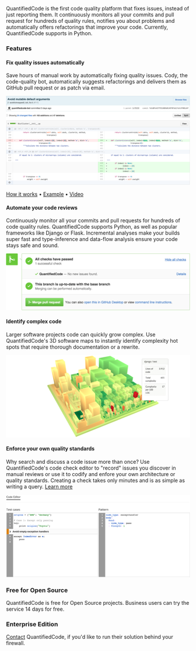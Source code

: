 QuantifiedCode is the first code quality platform that fixes issues, instead of just reporting them. It continuously monitors all your commits and pull request for hundreds of quality rules, notifies you about problems and automatically offers refactorings that improve your code. Currently, QuantifiedCode supports in Python.

### Features
#### Fix quality issues automatically

Save hours of manual work by automatically fixing quality issues. Cody, the code-quality bot, automatically suggests refactorings and delivers them as GitHub pull request or as patch via email. 

![Example: Automted fix of mutable default arguments](automated_code_repair.png)

[How it works](https://www.quantifiedcode.com/how-it-works) • [Example](https://www.github.com/programmdesign/biopython/pulls) • [Video](https://youtu.be/rSkmnFVXjgY)

#### Automate your code reviews

Continuously monitor all your commits and pull requests for hundreds of code quality rules. QuantifiedCode supports Python, as well as popular frameworks like Django or Flask. Incremental analyses make your builds super fast and type-inference and data-flow analysis ensure your code stays safe and sound.

![GitHub pull request integration](pull_request_integration.png)

#### Identify complex code

Larger software projects code can quickly grow complex. Use QuantifiedCode's 3D software maps to instantly identify complexity hot spots that require thorough documentation or a rewrite.

![3D Software Map to detect code complexity](software_map_code_complexity.png)

#### Enforce your own quality standards

Why search and discuss a code issue more than once? Use QuantifiedCode's code check editor to "record" issues you discover in manual reviews or use it to codify and enfore your own architecture or quality standards. Creating a check takes only minutes and is as simple as writing a query. [Learn more](http://docs.quantifiedcode.com/patterns/language/index.html)

![Code check editor](code_check_editor.png)

### Free for Open Source

QuantifiedCode is free for Open Source projects. Business users can try the service 14 days for free.

### Enterprise Edition

[Contact](https://www.quantifiedcode.com/contact) QuantifiedCode, if you'd like to run their solution behind your firewall.

